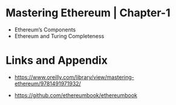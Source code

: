 # Mastering Ethereum | Chapter-1

* Ethereum’s Components
* Ethereum and Turing Completeness


Links and Appendix
========================================================

- https://www.oreilly.com/library/view/mastering-ethereum/9781491971932/

- https://github.com/ethereumbook/ethereumbook
